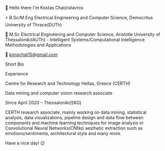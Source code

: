 🙂 Hello there I'm Kostas Chatzistavros

⚡ B.Sc/M.Eng Electrical Engineering and Computer Science, Democritus University of Thrace(DUTh)

🔭 M.Sc Electrical Engineering and Computer Science, Aristotle University of Thessaloniki(AUTh) - Intelligent Systems/Computational Intelligence Methodologies and Applications

📧 konschat15@gmail.com

Short Bio

Experience

Centre for Research and Technology Hellas, Greece (CERTH)

Data mining and computer vision research associate

Since April 2020 – Thessaloniki(SKG)

CERTH research associate, mainly working on data mining, statistical analysis, data visualizations, pipeline design and data flow between components and machine learning techniques for image analysis or Convolutional Neural Networks(CNNs) aesthetic extraction such as emotions/sentiments, architectural style and many more.

Have a nice day! 😉

